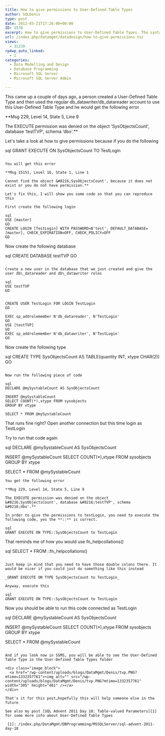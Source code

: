 ```yaml
---
title: How to give permissions to User-Defined Table Types
author: SQLDenis
type: post
date: 2012-03-21T17:26:00+00:00
ID: 1570
excerpt: How to give permissions to User-Defined Table Types. The syntax is not straight-forward.........
url: /index.php/datamgmt/datadesign/how-to-give-permissions-to/
views:
  - 31239
rp4wp_auto_linked:
  - 1
categories:
  - Data Modelling and Design
  - Database Programming
  - Microsoft SQL Server
  - Microsoft SQL Server Admin

---
```

This came up a couple of days ago, a person created a User-Defined Table Type and then used the regular db\_datawriter/db\_datareader account to use this User-Defined Table Type and he would get the following error

**Msg 229, Level 14, State 5, Line 9
  
The EXECUTE permission was denied on the object &#8216;SysObjectsCount', database &#8216;testTVP', schema &#8216;dbo'.**

Let's take a look at how to give permissions because if you do the following

sql
GRANT EXECUTE ON SysObjectsCount TO TestLogin
```

You will get this error

**Msg 15151, Level 16, State 1, Line 1
  
Cannot find the object &#8216;SysObjectsCount', because it does not exist or you do not have permission.**

Let's fix this, I will show you some code so that you can reproduce this

First create the following login

sql
USE [master]
GO
CREATE LOGIN [TestLogin] WITH PASSWORD=N'test', DEFAULT_DATABASE=[master], CHECK_EXPIRATION=OFF, CHECK_POLICY=OFF
GO
```

Now create the following database

sql
CREATE DATABASE testTVP
GO
```

Create a new user in the database that we just created and give the user db\_datareader and db\_datawriter roles

sql
USE testTVP
GO


CREATE USER TestLogin FOR LOGIN TestLogin
GO

EXEC sp_addrolemember N'db_datareader', N'TestLogin'
GO
USE [testTVP]
GO
EXEC sp_addrolemember N'db_datawriter', N'TestLogin'
GO
```
Now create the following type

sql
CREATE TYPE SysObjectsCount AS TABLE(quantity INT, xtype CHAR(2))
GO
```

Now run the following piece of code

sql
DECLARE @mySystableCount AS SysObjectsCount
 
INSERT @mySystableCount
SELECT COUNT(*),xtype FROM sysobjects
GROUP BY xtype
 
SELECT * FROM @mySystableCount
```

That runs fine right? Open another connection but this time login as TestLogin

Try to run that code again

sql
DECLARE @mySystableCount AS SysObjectsCount
 
INSERT @mySystableCount
SELECT COUNT(*),xtype FROM sysobjects
GROUP BY xtype
 
SELECT * FROM @mySystableCount
```
You get the following error

**Msg 229, Level 14, State 5, Line 9
  
The EXECUTE permission was denied on the object &#8216;SysObjectsCount', database &#8216;testTVP', schema &#8216;dbo'.**

In order to give the permissions to testLogin, you need to execute the following code, yes the **::** is correct.

sql
GRANT EXECUTE ON TYPE::SysObjectsCount to TestLogin
```

That reminds me of how you would use fn_helpcollations()

sql
SELECT * FROM ::fn_helpcollations()
```

Just keep in mind that you need to have those double colons there. It would be nicer if you could just do something like this instead

_GRANT EXECUTE ON TYPE SysObjectsCount to TestLogin_

Anyway, execute this

sql
GRANT EXECUTE ON TYPE::SysObjectsCount to TestLogin
```

Now you should be able to run this code connected as TestLogin

sql
DECLARE @mySystableCount AS SysObjectsCount
 
INSERT @mySystableCount
SELECT COUNT(*),xtype FROM sysobjects
GROUP BY xtype
 
SELECT * FROM @mySystableCount
```

And if you look now in SSMS, you will be able to see the User-Defined Table Type in the User-Defined Table Types folder

<div class="image_block">
  <a href="/wp-content/uploads/blogs/DataMgmt/Denis/tvp.PNG?mtime=1332357761"><img alt="" src="/wp-content/uploads/blogs/DataMgmt/Denis/tvp.PNG?mtime=1332357761" width="305" height="481" /></a>
</div>

That's it for this post…hopefully this will help someone else in the future

See also my post [SQL Advent 2011 Day 18: Table-valued Parameters][1] for some more info about User-Defined Table Types

 [1]: /index.php/DataMgmt/DBProgramming/MSSQLServer/sql-advent-2011-day-18